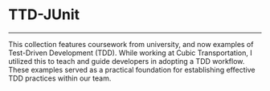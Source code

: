 # TTD-JUnit
---
This collection features coursework from university, and now examples of Test-Driven Development (TDD). While working at Cubic Transportation, I utilized this to teach and guide developers in adopting a TDD workflow. These examples served as a practical foundation for establishing effective TDD practices within our team.
